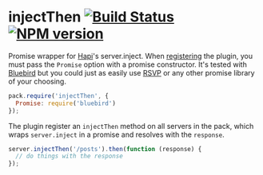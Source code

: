 injectThen [![Build Status](https://travis-ci.org/valet-io/injectThen.png?branch=master)](https://travis-ci.org/valet-io/injectThen) [![NPM version](https://badge.fury.io/js/injectThen.png)](http://badge.fury.io/js/injectThen)
==========

Promise wrapper for [Hapi](https://github.com/spumko/hapi)'s server.inject. When [registering](https://github.com/spumko/hapi/blob/master/docs/Reference.md#packregisterplugin-options-callback) the plugin, you must pass the `Promise` option with a promise constructor. It's tested with [Bluebird](https://github.com/petkaantonov/bluebird) but you could just as easily use [RSVP](https://github.com/tildeio/rsvp.js/) or any other promise library of your choosing.

```js
pack.require('injectThen', {
  Promise: require('bluebird')
});
```

The plugin register an `injectThen` method on all servers in the pack, which wraps `server.inject` in a promise and resolves with the `response`.

```js
server.injectThen('/posts').then(function (response) {
  // do things with the response
});
```
